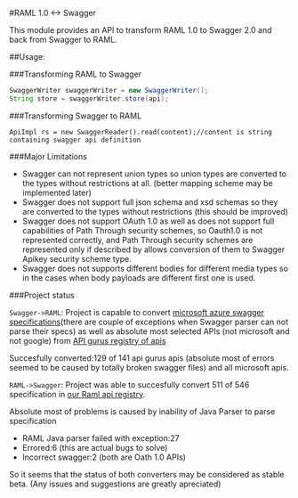 #RAML 1.0 <-> Swagger
 
This module provides an API to transform RAML 1.0 to Swagger 2.0 and back from Swagger to RAML.

##Usage:   


###Transforming RAML to Swagger

```java
SwaggerWriter swaggerWriter = new SwaggerWriter();
String store = swaggerWriter.store(api);
```

###Transforming Swagger to RAML

```
ApiImpl rs = new SwaggerReader().read(content);//content is string containing swagger api definition
```

###Major Limitations

 - Swagger can not represent union types so union types are converted to the types without restrictions at all. (better mapping scheme may be implemented later)
 - Swagger does not support full json schema and xsd schemas so they are converted to the types without restrictions (this should be improved)
 - Swagger does not support OAuth 1.0 as well as does not support full capabilities of Path Through security schemes, so Oauth1.0 is not represented correctly, and Path Through security schemes are represented only if described by allows conversion of them to Swagger Apikey security scheme type.
 - Swagger does not supports  different bodies for different media types so in the cases when body payloads are different first one is used.

###Project status

 `Swagger->RAML`: Project is capable to convert [microsoft azure swagger specifications](https://github.com/Azure/azure-rest-api-specs.git)(there are couple of exceptions when Swagger parser can not parse their specs) as well as absolute most selected APIs (not microsoft and not google) from [API gurus registry of apis](https://apis.guru)

Succesfully converted:129 of 141 api gurus apis (absolute most of errors seemed to be caused by totally broken swagger files) and all microsoft apis.

 
 `RAML->Swagger`: Project was able to succesfully convert 511 of 546 specification in [our Raml api registry](https://github.com/apiregistry/registry).  
 
 Absolute most of problems is caused by inability of Java Parser to parse specification 
  - RAML Java parser failed with exception:27
  - Errored:6  (this are actual bugs to solve)
  - Incorrect swagger:2  (both are Oath 1.0 APIs)
  
So it seems that the status of both converters may be considered as stable beta. (Any issues and suggestions are greatly apreciated)
 
 
 
